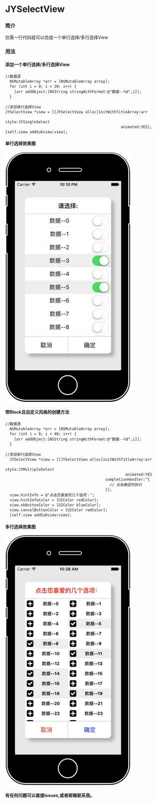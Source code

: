 # JYSelectView

### 简介

仅需一行代码就可以完成一个单行选择/多行选择View

### 用法

#### 添加一个单行选择/多行选择View

```objc
//数据源
  NSMutableArray *arr = [NSMutableArray array];
  for (int i = 0; i < 20; i++) {
    [arr addObject:[NSString stringWithFormat:@"数据--%d",i]];
  }

//添加单行选择View
JYSelectView *view = [[JYSelectView alloc]initWithTitleArray:arr
                                                       style:JYSingleSelect
                                                    animated:YES];
[self.view addSubview:view];

```
#### 单行选择效果图

![JYSelectView](https://github.com/Job-Yang/JYSelectView/blob/master/ScreenShots/JYSingleSelect.jpg)


#### 带Block且自定义风格的创建方法

```objc
//数据源
  NSMutableArray *arr = [NSMutableArray array];
  for (int i = 0; i < 40; i++) {
    [arr addObject:[NSString stringWithFormat:@"数据--%d",i]];
  }

//添加单行选择View
  JYSelectView *view = [[JYSelectView alloc]initWithTitleArray:arr
                                                         style:JYMultipleSelect
                                                      animated:YES
                                             completionHandler:^{
                                               // 点击确定时执行
                                             }];
  view.hintInfo = @"点击您喜爱的几个选项：";
  view.hintInfoColor = [UIColor redColor];
  view.okButtonColor = [UIColor blueColor];
  view.cancelButtonColor = [UIColor redColor];
  [self.view addSubview:view];

```
#### 多行选择效果图

![JYSelectView](https://github.com/Job-Yang/JYSelectView/blob/master/ScreenShots/JYMultipleSelect.jpg)

#### 有任何问题可以直接issues,或者邮箱联系我。
